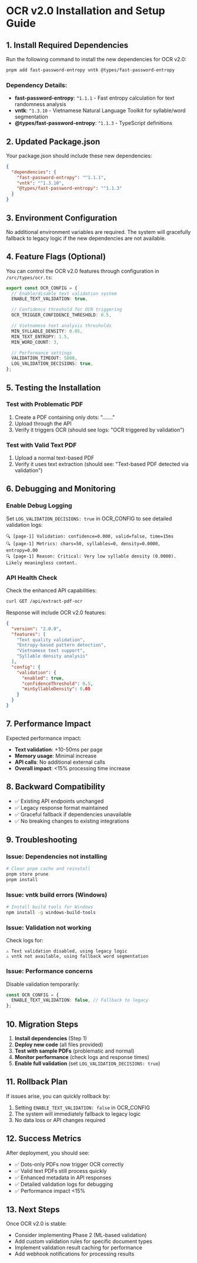 # OCR v2.0 Installation and Setup Guide

## 1. Install Required Dependencies

Run the following command to install the new dependencies for OCR v2.0:

```bash
pnpm add fast-password-entropy vntk @types/fast-password-entropy
```

### Dependency Details:

- **fast-password-entropy**: `^1.1.1` - Fast entropy calculation for text randomness analysis
- **vntk**: `^1.3.10` - Vietnamese Natural Language Toolkit for syllable/word segmentation
- **@types/fast-password-entropy**: `^1.1.3` - TypeScript definitions

## 2. Updated Package.json

Your package.json should include these new dependencies:

```json
{
  "dependencies": {
    "fast-password-entropy": "^1.1.1",
    "vntk": "^1.3.10",
    "@types/fast-password-entropy": "^1.1.3"
  }
}
```

## 3. Environment Configuration

No additional environment variables are required. The system will gracefully fallback to legacy logic if the new dependencies are not available.

## 4. Feature Flags (Optional)

You can control the OCR v2.0 features through configuration in `/src/types/ocr.ts`:

```typescript
export const OCR_CONFIG = {
  // Enable/disable text validation system
  ENABLE_TEXT_VALIDATION: true,

  // Confidence threshold for OCR triggering
  OCR_TRIGGER_CONFIDENCE_THRESHOLD: 0.5,

  // Vietnamese text analysis thresholds
  MIN_SYLLABLE_DENSITY: 0.05,
  MIN_TEXT_ENTROPY: 1.5,
  MIN_WORD_COUNT: 3,

  // Performance settings
  VALIDATION_TIMEOUT: 5000,
  LOG_VALIDATION_DECISIONS: true,
};
```

## 5. Testing the Installation

### Test with Problematic PDF

1. Create a PDF containing only dots: "......."
2. Upload through the API
3. Verify it triggers OCR (should see logs: "OCR triggered by validation")

### Test with Valid Text PDF

1. Upload a normal text-based PDF
2. Verify it uses text extraction (should see: "Text-based PDF detected via validation")

## 6. Debugging and Monitoring

### Enable Debug Logging

Set `LOG_VALIDATION_DECISIONS: true` in OCR_CONFIG to see detailed validation logs:

```
🔍 [page-1] Validation: confidence=0.000, valid=false, time=15ms
🔍 [page-1] Metrics: chars=50, syllables=0, density=0.0000, entropy=0.00
🔍 [page-1] Reason: Critical: Very low syllable density (0.0000). Likely meaningless content.
```

### API Health Check

Check the enhanced API capabilities:

```bash
curl GET /api/extract-pdf-ocr
```

Response will include OCR v2.0 features:

```json
{
  "version": "2.0.0",
  "features": [
    "Text quality validation",
    "Entropy-based pattern detection",
    "Vietnamese text support",
    "Syllable density analysis"
  ],
  "config": {
    "validation": {
      "enabled": true,
      "confidenceThreshold": 0.5,
      "minSyllableDensity": 0.05
    }
  }
}
```

## 7. Performance Impact

Expected performance impact:

- **Text validation**: +10-50ms per page
- **Memory usage**: Minimal increase
- **API calls**: No additional external calls
- **Overall impact**: <15% processing time increase

## 8. Backward Compatibility

- ✅ Existing API endpoints unchanged
- ✅ Legacy response format maintained
- ✅ Graceful fallback if dependencies unavailable
- ✅ No breaking changes to existing integrations

## 9. Troubleshooting

### Issue: Dependencies not installing

```bash
# Clear pnpm cache and reinstall
pnpm store prune
pnpm install
```

### Issue: vntk build errors (Windows)

```bash
# Install build tools for Windows
npm install -g windows-build-tools
```

### Issue: Validation not working

Check logs for:

```
⚠️ Text validation disabled, using legacy logic
⚠️ vntk not available, using fallback word segmentation
```

### Issue: Performance concerns

Disable validation temporarily:

```typescript
const OCR_CONFIG = {
  ENABLE_TEXT_VALIDATION: false, // Fallback to legacy
};
```

## 10. Migration Steps

1. **Install dependencies** (Step 1)
2. **Deploy new code** (all files provided)
3. **Test with sample PDFs** (problematic and normal)
4. **Monitor performance** (check logs and response times)
5. **Enable full validation** (set `LOG_VALIDATION_DECISIONS: true`)

## 11. Rollback Plan

If issues arise, you can quickly rollback by:

1. Setting `ENABLE_TEXT_VALIDATION: false` in OCR_CONFIG
2. The system will immediately fallback to legacy logic
3. No data loss or API changes required

## 12. Success Metrics

After deployment, you should see:

- ✅ Dots-only PDFs now trigger OCR correctly
- ✅ Valid text PDFs still process quickly
- ✅ Enhanced metadata in API responses
- ✅ Detailed validation logs for debugging
- ✅ Performance impact <15%

## 13. Next Steps

Once OCR v2.0 is stable:

- Consider implementing Phase 2 (ML-based validation)
- Add custom validation rules for specific document types
- Implement validation result caching for performance
- Add webhook notifications for processing results
